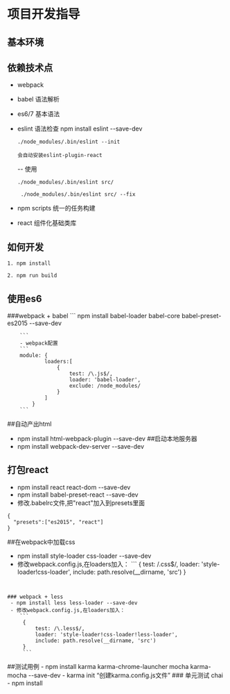 # 项目开发指导

## 基本环境

## 依赖技术点
- webpack
- babel 语法解析
- es6/7 基本语法
- eslint 语法检查  npm install eslint --save-dev
    ```
    ./node_modules/.bin/eslint --init
    
    会自动安装eslint-plugin-react
    
    ```
    -- 使用
    ```
    ./node_modules/.bin/eslint src/
    
     ./node_modules/.bin/eslint src/ --fix

     ```

- npm scripts 统一的任务构建
- react 组件化基础类库 



## 如何开发

```
1. npm install

2. npm run build
```
## 使用es6
###webpack + babel
        ```
           npm install babel-loader babel-core babel-preset-es2015 --save-dev
        
        ```
        - webpack配置
        ```
        module: {
                loaders:[
                    {
                        test: /\.js$/,
                        loader: 'babel-loader',
                        exclude: /node_modules/
                    }
                ]
            }
        ```
##自动产出html
   - npm install html-webpack-plugin --save-dev
##启动本地服务器
   - npm install webpack-dev-server --save-dev
## 打包react
   - npm install react react-dom --save-dev
   - npm install babel-preset-react --save-dev
   - 修改.babelrc文件,把"react"加入到presets里面
   ```
   {
     "presets":["es2015", "react"]
   }
   ```
##在webpack中加载css
   - npm install style-loader css-loader --save-dev
   - 修改webpack.config.js,在loaders加入：
    ```
     {
         test: /\.css$/,
         loader: 'style-loader!css-loader',
         include: path.resolve(__dirname, 'src')
     }
     ```
   
    ### webpack + less
     - npm install less less-loader --save-dev
     - 修改webpack.config.js,在loaders加入：
        ```
         {
             test: /\.less$/,
             loader: 'style-loader!css-loader!less-loader',
             include: path.resolve(__dirname, 'src')
         }
         ```
         
##测试用例
    - npm install karma karma-chrome-launcher mocha karma-mocha --save-dev
    - karma init   “创建karma.config.js文件”
    ### 单元测试 chai
       - npm install 
       
       
       

